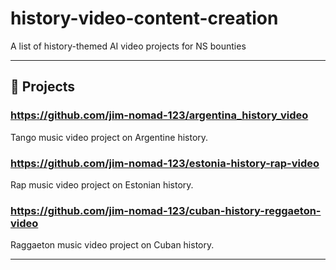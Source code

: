 # history-video-content-creation
A list of history-themed AI video projects for NS bounties

---

## 🤖 Projects

### https://github.com/jim-nomad-123/argentina_history_video
Tango music video project on Argentine history.

### https://github.com/jim-nomad-123/estonia-history-rap-video
Rap music video project on Estonian history.

### https://github.com/jim-nomad-123/cuban-history-reggaeton-video
Raggaeton music video project on Cuban history.

---
